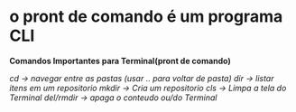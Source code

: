 # o pront de comando é um programa CLI

**Comandos Importantes para Terminal(pront de comando)**

_cd -> navegar entre as pastas (usar .. para voltar de pasta)_
_dir -> listar itens em um repositorio_
_mkdir -> Cria um repositorio_
_cls -> Limpa a tela do Terminal_
_del/rmdir -> apaga o conteudo ou/do Terminal_
